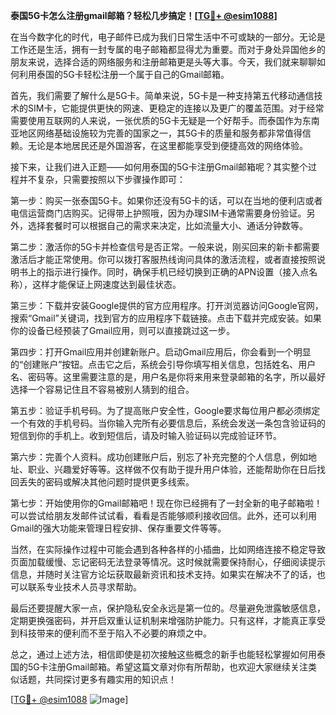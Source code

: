 **泰国5G卡怎么注册gmail邮箱？轻松几步搞定！[[TG💪+ @esim1088](https://t.me/s/esim1088)]**

在当今数字化的时代，电子邮件已成为我们日常生活中不可或缺的一部分。无论是工作还是生活，拥有一封专属的电子邮箱都显得尤为重要。而对于身处异国他乡的朋友来说，选择合适的网络服务和注册邮箱更是头等大事。今天，我们就来聊聊如何利用泰国的5G卡轻松注册一个属于自己的Gmail邮箱。

首先，我们需要了解什么是5G卡。简单来说，5G卡是一种支持第五代移动通信技术的SIM卡，它能提供更快的网速、更稳定的连接以及更广的覆盖范围。对于经常需要使用互联网的人来说，一张优质的5G卡无疑是一个好帮手。而泰国作为东南亚地区网络基础设施较为完善的国家之一，其5G卡的质量和服务都非常值得信赖。无论是本地居民还是外国游客，在这里都能享受到便捷高效的网络体验。

接下来，让我们进入正题——如何用泰国的5G卡注册Gmail邮箱呢？其实整个过程并不复杂，只需要按照以下步骤操作即可：

第一步：购买一张泰国5G卡。如果你还没有5G卡的话，可以在当地的便利店或者电信运营商门店购买。记得带上护照哦，因为办理SIM卡通常需要身份验证。另外，选择套餐时可以根据自己的需求来决定，比如流量大小、通话分钟数等。

第二步：激活你的5G卡并检查信号是否正常。一般来说，刚买回来的新卡都需要激活后才能正常使用。你可以拨打客服热线询问具体的激活流程，或者直接按照说明书上的指示进行操作。同时，确保手机已经切换到正确的APN设置（接入点名称），这样才能保证上网速度达到最佳状态。

第三步：下载并安装Google提供的官方应用程序。打开浏览器访问Google官网，搜索“Gmail”关键词，找到官方的应用程序下载链接。点击下载并完成安装。如果你的设备已经预装了Gmail应用，则可以直接跳过这一步。

第四步：打开Gmail应用并创建新账户。启动Gmail应用后，你会看到一个明显的“创建账户”按钮。点击它之后，系统会引导你填写相关信息，包括姓名、用户名、密码等。这里需要注意的是，用户名是你将来用来登录邮箱的名字，所以最好选择一个容易记住且不容易被别人猜到的组合。

第五步：验证手机号码。为了提高账户安全性，Google要求每位用户都必须绑定一个有效的手机号码。当你输入完所有必要信息后，系统会发送一条包含验证码的短信到你的手机上。收到短信后，请及时输入验证码以完成验证环节。

第六步：完善个人资料。成功创建账户后，别忘了补充完整的个人信息，例如地址、职业、兴趣爱好等等。这样做不仅有助于提升用户体验，还能帮助你在日后找回丢失的密码或解决其他问题时提供更多线索。

第七步：开始使用你的Gmail邮箱吧！现在你已经拥有了一封全新的电子邮箱啦！可以尝试给朋友发邮件试试看，看看是否能够顺利接收回信。此外，还可以利用Gmail的强大功能来管理日程安排、保存重要文件等等。

当然，在实际操作过程中可能会遇到各种各样的小插曲，比如网络连接不稳定导致页面加载缓慢、忘记密码无法登录等情况。这时候就需要保持耐心，仔细阅读提示信息，并随时关注官方论坛获取最新资讯和技术支持。如果实在解决不了的话，也可以联系专业技术人员寻求帮助。

最后还要提醒大家一点，保护隐私安全永远是第一位的。尽量避免泄露敏感信息，定期更换强密码，并开启双重认证机制来增强防护能力。只有这样，才能真正享受到科技带来的便利而不至于陷入不必要的麻烦之中。

总之，通过上述方法，相信即使是初次接触这些概念的新手也能轻松掌握如何用泰国的5G卡注册Gmail邮箱。希望这篇文章对你有所帮助，也欢迎大家继续关注类似话题，共同探讨更多有趣实用的知识点！

[[TG💪+ @esim1088](https://t.me/s/esim1088) ![Image](https://i.postimg.cc/4NQfJmqS/Snipaste-2025-05-13-00-14-12.png)]